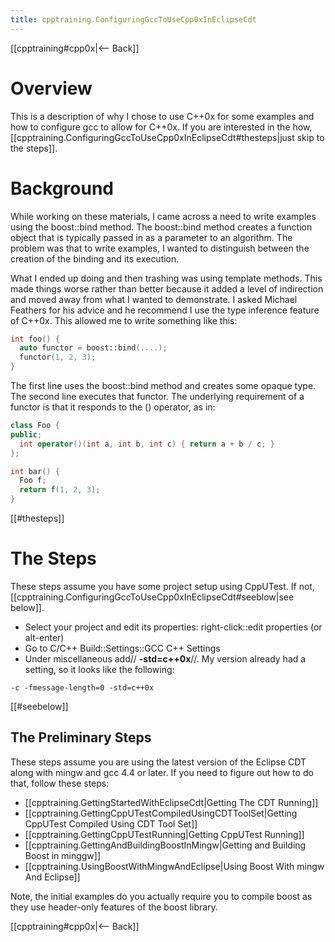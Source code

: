 ```yaml
---
title: cpptraining.ConfiguringGccToUseCpp0xInEclipseCdt
---
```

[[cpptraining#cpp0x|<-- Back]]

# Overview
This is a description of why I chose to use C++0x for some examples and how to configure gcc to allow for C++0x. If you are interested in the how, [[cpptraining.ConfiguringGccToUseCpp0xInEclipseCdt#thesteps|just skip to the steps]].

# Background
While working on these materials, I came across a need to write examples using the boost::bind method. The boost::bind method creates a function object that is typically passed in as a parameter to an algorithm. The problem was that to write examples, I wanted to distinguish between the creation of the binding and its execution. 

What I ended up doing and then trashing was using template methods. This made things worse rather than better because it added a level of indirection and moved away from what I wanted to demonstrate. I asked Michael Feathers for his advice and he recommend I use the type inference feature of C++0x. This allowed me to write something like this:
```cpp
int foo() {
  auto functor = boost::bind(....);
  functor(1, 2, 3);
}
```

The first line uses the boost::bind method and creates some opaque type. The second line executes that functor. The underlying requirement of a functor is that it responds to the () operator, as in:
```cpp
class Foo {
public;
  int operator()(int a, int b, int c) { return a + b / c; }
};

int bar() {
  Foo f;
  return f(1, 2, 3);
}
```
[[#thesteps]]
# The Steps
These steps assume you have some project setup using CppUTest. If not, [[cpptraining.ConfiguringGccToUseCpp0xInEclipseCdt#seeblow|see below]].

* Select your project and edit its properties: right-click::edit properties (or alt-enter)
* Go to C/C++ Build::Settings::GCC C++ Settings
* Under miscellaneous add// **-std=c++0x**//. My version already had a setting, so it looks like the following:
```
-c -fmessage-length=0 -std=c++0x
```

[[#seebelow]]
## The Preliminary Steps

These steps assume you are using the latest version of the Eclipse CDT along with mingw and gcc 4.4 or later.  If you need to figure out how to do that, follow these steps:
* [[cpptraining.GettingStartedWithEclipseCdt|Getting The CDT Running]]
* [[cpptraining.GettingCppUTestCompiledUsingCDTToolSet|Getting CppUTest Compiled Using CDT Tool Set]]
* [[cpptraining.GettingCppUTestRunning|Getting CppUTest Running]]
* [[cpptraining.GettingAndBuildingBoostInMingw|Getting and Building Boost in minggw]]
* [[cpptraining.UsingBoostWithMingwAndEclipse|Using Boost With mingw And Eclipse]]

Note, the initial examples do you actually require you to compile boost as they use header-only features of the boost library.

[[cpptraining#cpp0x|<-- Back]]
